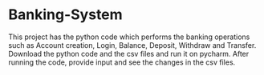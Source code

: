 # Banking-System
This project has the python code which performs the banking operations such as Account creation, Login, Balance, Deposit, Withdraw and Transfer. Download the python code and the csv files and run it on pycharm. After running the code, provide input and see the changes in the csv files.
